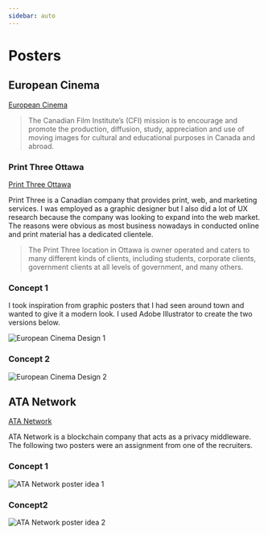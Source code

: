 ```yaml
---
sidebar: auto
---
```


# Posters

## European Cinema

[European Cinema](https://www.cfi-icf.ca/)

>The Canadian Film Institute’s (CFI) mission is to encourage and promote the production, diffusion, study, appreciation and use of moving images for cultural and educational purposes in Canada and abroad.

### Print Three Ottawa

[Print Three Ottawa](https://www.print3ottawa.com/)

Print Three is a Canadian company that provides print, web, and marketing services. I was employed as a graphic designer but I also did a lot of UX research because the company was looking to expand into the web market.  The reasons were obvious as most business nowadays in conducted online and print material has a dedicated clientele. 

>The Print Three location in Ottawa is owner operated and caters to many different kinds of clients, including students, corporate clients, government clients at all levels of government, and many others.

### Concept 1

I took inspiration from graphic posters that I had seen around town and wanted to give it a modern look. I used Adobe Illustrator to create the two versions below.

![European Cinema Design 1](/images/work/posters/euro-cinema.png)

### Concept 2

![European Cinema Design 2](/images/work/posters/euro-cinema-2.png)

## ATA Network
[ATA Network](https://www.ata.network/)

ATA Network is a blockchain company that acts as a privacy middleware. The following two posters were an assignment from one of the recruiters. 

### Concept 1
![ATA Network poster idea 1](/images/work/posters/ata_concept1.png)

### Concept2
![ATA Network poster idea 2](/images/work/posters/ata_concept2.png)
